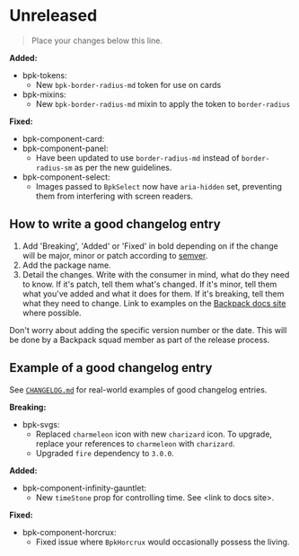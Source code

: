 # Unreleased

> Place your changes below this line.

**Added:**
  - bpk-tokens:
    - New `bpk-border-radius-md` token for use on cards
  - bpk-mixins:
    - New `bpk-border-radius-md` mixin to apply the token to `border-radius`

**Fixed:**
  - bpk-component-card:
  - bpk-component-panel:
    - Have been updated to use `border-radius-md` instead of `border-radius-sm` as per the new guidelines.
  - bpk-component-select:
    - Images passed to `BpkSelect` now have `aria-hidden` set, preventing them from interfering with screen readers.

## How to write a good changelog entry

1. Add 'Breaking', 'Added' or 'Fixed' in bold depending on if the change will be major, minor or patch according to [semver](semver.org).
2. Add the package name.
3. Detail the changes. Write with the consumer in mind, what do they need to know. If it's patch, tell them what's changed. If it's minor, tell them what you've added and what it does for them. If it's breaking, tell them what they need to change. Link to examples on the [Backpack docs site](backpack.github.io) where possible.

Don't worry about adding the specific version number or the date. This will be done by a Backpack squad member as part of the release process.

## Example of a good changelog entry

See [`CHANGELOG.md`](CHANGELOG.md) for real-world examples of good changelog entries.

**Breaking:**

 - bpk-svgs:
   - Replaced `charmeleon` icon with new `charizard` icon. To upgrade, replace your references to `charmeleon` with `charizard`.
   - Upgraded `fire` dependency to `3.0.0`.

**Added:**

 - bpk-component-infinity-gauntlet:
   - New `timeStone` prop for controlling time. See &lt;link to docs site&gt;.

**Fixed:**

 - bpk-component-horcrux:
   - Fixed issue where `BpkHorcrux` would occasionally possess the living.

